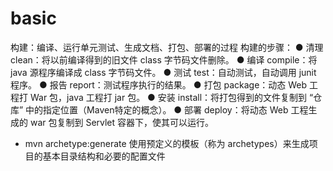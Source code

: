 # basic

构建：编译、运行单元测试、生成文档、打包、部署的过程
构建的步骤：
● 清理 clean：将以前编译得到的旧文件 class 字节码文件删除。
● 编译 compile：将 java 源程序编译成 class 字节码文件。
● 测试 test：自动测试，自动调用 junit 程序。
● 报告 report：测试程序执行的结果。
● 打包 package：动态 Web 工程打 War 包，java 工程打 jar 包。
● 安装 install：将打包得到的文件复制到 “仓库” 中的指定位置（Maven特定的概念）。
● 部署 deploy：将动态 Web 工程生成的 war 包复制到 Servlet 容器下，使其可以运行。


- mvn archetype:generate 使用预定义的模板（称为 archetypes）来生成项目的基本目录结构和必要的配置文件




